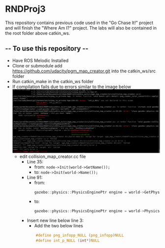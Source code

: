 # RNDProj3
This repository contains previous code used in the "Go Chase It!" project and will finish the "Where Am I?" project. The labs will also be contained in the root folder above catkin_ws.

## -- To use this repository -- 
*   Have ROS Melodic Installed
*   Clone  or submodule add https://github.com/udacity/pgm_map_creator.git into the catkin_ws/src folder
*   Run catkin_make in the catkin_ws folder 
*   If compilation fails due to errors similar to the image below
 ![Compilation Failure](UdacityFailureProject4.png)
    *   edit collision_map_creator.cc file
        *   Line 35: 
            *   from: `node->Init(world->GetName());`
            *   to: `node->Init(world->Name());`
        *   Line 91:
            *   from:
                ```c
                gazebo::physics::PhysicsEnginePtr engine = world->GetPhysicsEngine();
                ```
            *   to: 
                ```c
                gazebo::physics::PhysicsEnginePtr engine = world->Physics();
                ```
        * Insert new line below line 3:
            *   Add the two below lines
            ```c
                #define png_infopp_NULL (png_infopp)NULL
                #define int_p_NULL (int*)NULL
            ```

